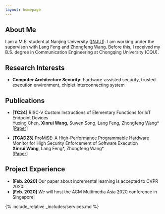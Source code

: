 ```yaml
---
layout: homepage
---
```


## About Me

I am a M.E. student at Nanjing University ([[NJU]](https://www.nju.edu.cn/en/)). I am working under the supervison with Lang Feng and Zhongfeng Wang.
Before this, I received my B.S. degree in Communication Engineering at Chongqing University (CQU).

## Research Interests

- **Computer Architecture Security:** hardware-assisted security, trusted execution environment, chiplet interconnecting system

## Publications
- **[TC24]** RISC-V Custom Instructions of Elementary Functions for IoT Endpoint Devices
  <br>
  Yuxing Chen, **Xinrui Wang**, Suwen Song, Lang Feng, Zhongfeng Wang*
  <br>
  [[Paper](https://ieeexplore.ieee.org/document/10338829)]

- **[TCAD23]** ProMiSE: A High-Performance Programmable Hardware Monitor for High Security Enforcement of Software Execution
  <br>
  **Xinrui Wang**, Lang Feng*, Zhongfeng Wang*
  <br>
  [[Paper](https://ieeexplore.ieee.org/document/10110921)]

## Project Experience

- **[Feb. 2020]** Our paper about incremental learning is accepted to CVPR 2020.
- **[Feb. 2020]** We will host the ACM Multimedia Asia 2020 conference in Singapore!



{% include_relative _includes/services.md %}
